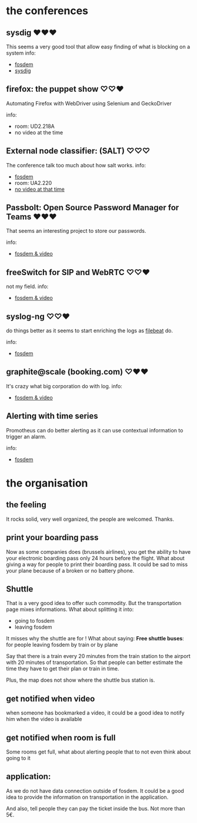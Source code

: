 # the conferences
## sysdig ♥♥♥
This seems a very good tool that allow easy finding of what is blocking
on a system
info:
 * [fosdem](https://fosdem.org/2017/schedule/event/trace_everything/)
 * [sysdig](http://www.sysdig.org/)

   

## firefox: the puppet show ♡♡♥
Automating Firefox with WebDriver using Selenium and GeckoDriver

info:
 * room: UD2.218A
 * no video at the time

## External node classifier: (SALT) ♡♡♡
The conference talk too much about how salt works.
info:
 * [fosdem](https://fosdem.org/2017/schedule/event/external_node_classifier/)
 * room: UA2.220
 * [no video at that time ](https://video.fosdem.org/2017/UA2.220/)

## Passbolt: Open Source Password Manager for Teams ♥♥♥
That seems an interesting project to store our passwords.

info:
 * [fosdem & video](https://fosdem.org/2017/schedule/event/passbolt/)

## freeSwitch for SIP and WebRTC ♡♡♥
not my field.
info:
 * [fosdem & video](https://fosdem.org/2017/schedule/event/freeswitch/)

## syslog-ng ♡♡♥
do things better as it seems to start enriching the logs as
[filebeat](https://www.elastic.co/products/beats/filebeat) do.

info:
  * [fosdem](https://fosdem.org/2017/schedule/event/syslog_ng_scaling/)

## graphite@scale (booking.com) ♡♥♥
It's crazy what big corporation do with log.
info:
 * [fosdem & video](https://fosdem.org/2017/schedule/event/graphite_at_scale/)

## Alerting with time series
Promotheus can do better alerting as it can use contextual information
to trigger an alarm.

info:
 * [fosdem](https://fosdem.org/2017/schedule/event/alerting_with_time_series/)



# the organisation
## the feeling
It rocks solid, very well organized, the people are welcomed. Thanks.

## print your boarding pass
Now as some companies does (brussels airlines), you get the ability to
have your electronic boarding pass only 24 hours before the flight. What
about giving a way for people to print their boarding pass. It could be
sad to miss your plane because of a broken or no battery phone.

## Shuttle
That is a very good idea to offer such commodity. But the transportation
page mixes informations. What about splitting it into:
- going to fosdem
- leaving fosdem

It misses why the shuttle are for ! What about saying:
__Free shuttle buses__: for people leaving fosdem by train or by plane

Say that there is a train every 20 minutes from the train station to the
airport with 20 minutes of transportation. So that people can better estimate the time they have to get their plan or train in time.

Plus, the map does not show where the shuttle bus station is.

## get notified when video
when someone has bookmarked a video, it could be a good idea to notify
him when the video is available

## get notified when room is full
Some rooms get full, what about alerting people that to not even think
about going to it

## application:
As we do not have data connection outside of fosdem. It could be a good
idea to provide the information on transportation in the application.

And also, tell people they can pay the ticket inside the bus. Not more than 5€. 
